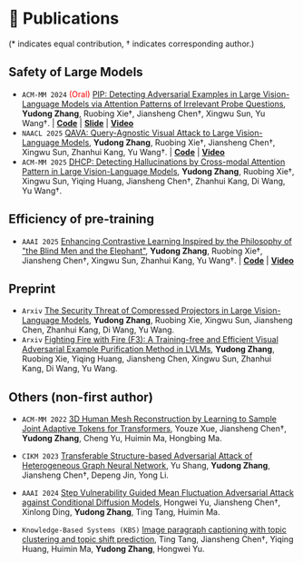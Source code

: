 
# 📝 Publications
(* indicates equal contribution, † indicates corresponding author.)

## Safety of Large Models

- `ACM-MM 2024` <span style="color:red">(Oral)</span> [PIP: Detecting Adversarial Examples in Large Vision-Language Models via Attention Patterns of Irrelevant Probe Questions](https://dl.acm.org/doi/abs/10.1145/3664647.3685510), **Yudong Zhang**, Ruobing Xie†, Jiansheng Chen†, Xingwu Sun, Yu Wang†. \| [**Code**](https://github.com/btzyd/pip) \| [**Slide**](https://nicsefc.ee.tsinghua.edu.cn/nics_file/pdf/523982cf-105a-4be6-818d-7543e10fa830.pdf) \| [**Video**](https://www.bilibili.com/video/BV183dnYHE6k)
- `NAACL 2025` [QAVA: Query-Agnostic Visual Attack to Large Vision-Language Models](https://aclanthology.org/2025.naacl-long.512/), **Yudong Zhang**, Ruobing Xie†, Jiansheng Chen†, Xingwu Sun, Zhanhui Kang, Yu Wang†. \| [**Code**](https://github.com/btzyd/qava) \| [**Video**](https://www.bilibili.com/video/BV1xD5hzSEXF)
- `ACM-MM 2025` [DHCP: Detecting Hallucinations by Cross-modal Attention Pattern in Large Vision-Language Models](https://arxiv.org/abs/2411.18659), **Yudong Zhang**, Ruobing Xie†, Xingwu Sun, Yiqing Huang, Jiansheng Chen†, Zhanhui Kang, Di Wang, Yu Wang†.

## Efficiency of pre-training

- `AAAI 2025` [Enhancing Contrastive Learning Inspired by the Philosophy of "the Blind Men and the Elephant"](https://ojs.aaai.org/index.php/AAAI/article/view/34425), **Yudong Zhang**, Ruobing Xie†, Jiansheng Chen†, Xingwu Sun, Zhanhui Kang, Yu Wang†. \| [**Code**](https://github.com/btzyd/JointCrop) \| [**Video**](https://www.bilibili.com/video/BV1xD5hzSEin)

## Preprint

- `Arxiv` [The Security Threat of Compressed Projectors in Large Vision-Language Models](https://arxiv.org/abs/2506.00534), **Yudong Zhang**, Ruobing Xie, Xingwu Sun, Jiansheng Chen, Zhanhui Kang, Di Wang, Yu Wang.
- `Arxiv` [Fighting Fire with Fire (F3): A Training-free and Efficient Visual Adversarial Example Purification Method in LVLMs](https://arxiv.org/abs/2506.01064), **Yudong Zhang**, Ruobing Xie, Yiqing Huang, Jiansheng Chen, Xingwu Sun, Zhanhui Kang, Di Wang, Yu Wang.

## Others (non-first author)
- `ACM-MM 2022` [3D Human Mesh Reconstruction by Learning to Sample Joint Adaptive Tokens for Transformers](https://dl.acm.org/doi/10.1145/3503161.3548133), Youze Xue, Jiansheng Chen†, **Yudong Zhang**, Cheng Yu, Huimin Ma, Hongbing Ma.

- `CIKM 2023` [Transferable Structure-based Adversarial Attack of Heterogeneous Graph Neural Network](https://dl.acm.org/doi/10.1145/3583780.3615095), Yu Shang, **Yudong Zhang**, Jiansheng Chen†, Depeng Jin, Yong Li.

- `AAAI 2024` [Step Vulnerability Guided Mean Fluctuation Adversarial Attack against Conditional Diffusion Models](https://dl.acm.org/doi/10.1609/aaai.v38i7.28503), Hongwei Yu, Jiansheng Chen†, Xinlong Ding, **Yudong Zhang**, Ting Tang, Huimin Ma.

- `Knowledge-Based Systems (KBS)` [Image paragraph captioning with topic clustering and topic shift prediction](https://www.sciencedirect.com/science/article/abs/pii/S0950705124000364), Ting Tang, Jiansheng Chen†, Yiqing Huang, Huimin Ma, **Yudong Zhang**, Hongwei Yu.
